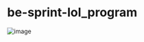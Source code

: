 # be-sprint-lol_program
![image](https://github.com/Mokhwa96/be-sprint-lol_program/assets/149074033/3d54713a-983c-4756-a524-bc052ab956c1)
